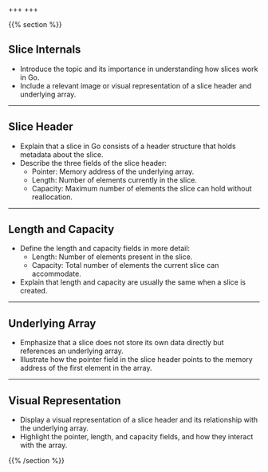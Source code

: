 +++
+++

{{% section %}}

## Slice Internals
- Introduce the topic and its importance in understanding how slices work in Go.
- Include a relevant image or visual representation of a slice header and underlying array.
<!-- TODO: Rerun this again -->
---
## Slice Header

- Explain that a slice in Go consists of a header structure that holds metadata about the slice.
- Describe the three fields of the slice header:
  - Pointer: Memory address of the underlying array.
  - Length: Number of elements currently in the slice.
  - Capacity: Maximum number of elements the slice can hold without reallocation.

---
## Length and Capacity
- Define the length and capacity fields in more detail:
  - Length: Number of elements present in the slice.
  - Capacity: Total number of elements the current slice can accommodate.
- Explain that length and capacity are usually the same when a slice is created.

---
## Underlying Array
- Emphasize that a slice does not store its own data directly but references an underlying array.
- Illustrate how the pointer field in the slice header points to the memory address of the first element in the array.

---
## Visual Representation
- Display a visual representation of a slice header and its relationship with the underlying array.
- Highlight the pointer, length, and capacity fields, and how they interact with the array.

{{% /section %}}